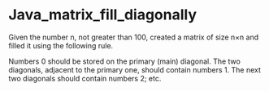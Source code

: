 # Java_matrix_fill_diagonally

Given the number n, not greater than 100, created a matrix of size n×n and filled it using the following rule. 

Numbers 0 should be stored on the primary (main) diagonal. The two diagonals, adjacent to the primary one, should contain numbers 1. The next two diagonals should contain numbers 2; etc.
